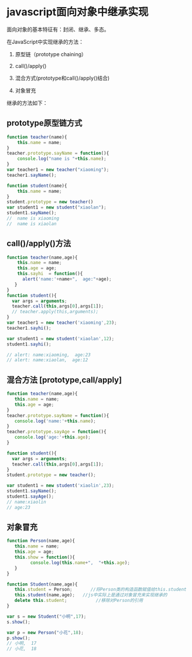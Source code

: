 # javascript面向对象中继承实现

面向对象的基本特征有：封闭、继承、多态。

在JavaScript中实现继承的方法：

1. 原型链（prototype chaining）

2. call()/apply()

3. 混合方式(prototype和call()/apply()结合)

4. 对象冒充

继承的方法如下：

## prototype原型链方式

```javascript
function teacher(name){
    this.name = name;
}
teacher.prototype.sayName = function(){
    console.log("name is "+this.name);
}
var teacher1 = new teacher("xiaoming");
teacher1.sayName();

function student(name){
    this.name = name;
}
student.prototype = new teacher()
var student1 = new student("xiaolan");
student1.sayName();
//  name is xiaoming
//  name is xiaolan
```

## call()/apply()方法

```javascript
function teacher(name,age){
    this.name = name;
    this.age = age;
    this.sayhi  = function(){
      alert('name:'+name+",  age:"+age);
   }
}
function student(){
  var args = arguments;
  teacher.call(this,args[0],args[1]);
  // teacher.apply(this,arguments);
}
var teacher1 = new teacher('xiaoming',23);
teacher1.sayhi();

var student1 = new student('xiaolan',12);
student1.sayhi();

// alert: name:xiaoming,  age:23
// alert: name:xiaolan,  age:12
```

## 混合方法 [prototype,call/apply]

```javascript
function teacher(name,age){
   this.name = name;
   this.age = age;
}
teacher.prototype.sayName = function(){
   console.log('name:'+this.name);
}
teacher.prototype.sayAge = function(){
   console.log('age:'+this.age);
}

function student(){
  var args = arguments;
  teacher.call(this,args[0],args[1]);
}
student.prototype = new teacher();

var student1 = new student('xiaolin',23);
student1.sayName();
student1.sayAge();
// name:xiaolin
// age:23
```

## 对象冒充

```javascript
function Person(name,age){
   this.name = name;
   this.age = age;
   this.show = function(){
         console.log(this.name+",  "+this.age);
   }
}

function Student(name,age){ 
   this.student = Person;       //将Person类的构造函数赋值给this.student
   this.student(name,age);   //js中实际上是通过对象冒充来实现继承的
   delete this.student;           //移除对Person的引用
}

var s = new Student("小明",17);
s.show();

var p = new Person("小花",18);
p.show();
// 小明,  17
// 小花,  18
```